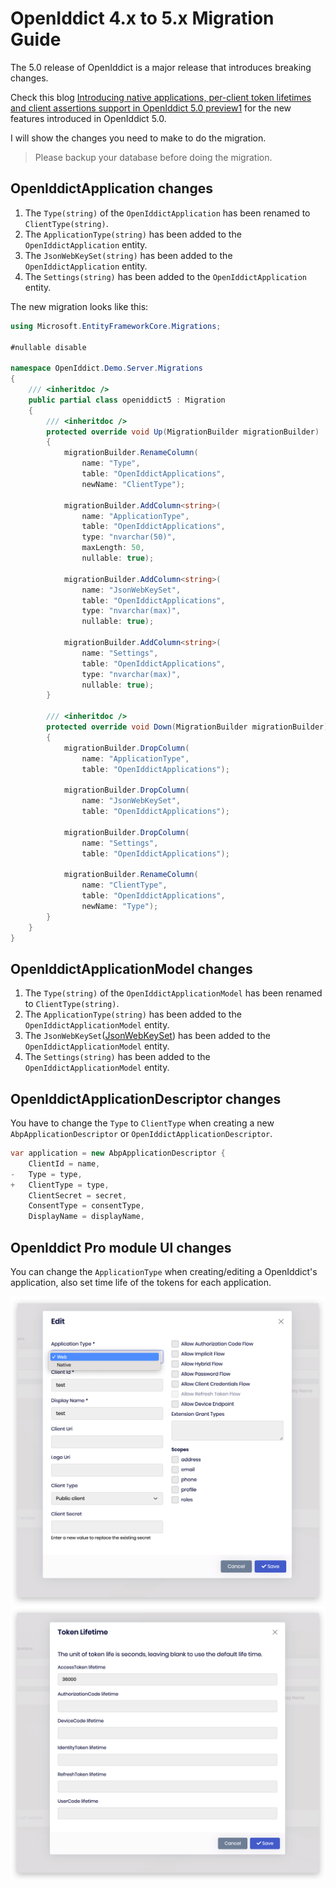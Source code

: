 # OpenIddict 4.x to 5.x Migration Guide

The 5.0 release of OpenIddict is a major release that introduces breaking changes.

Check this blog [Introducing native applications, per-client token lifetimes and client assertions support in OpenIddict 5.0 preview1](https://kevinchalet.com/2023/10/20/introducing-native-applications-per-client-token-lifetimes-and-client-assertions-support-in-openiddict-5-0-preview1/) for the new features introduced in OpenIddict 5.0.

I will show the changes you need to make to do the migration.

> Please backup your database before doing the migration.

## OpenIddictApplication changes

1. The `Type(string)` of the `OpenIddictApplication` has been renamed to `ClientType(string)`.
2. The `ApplicationType(string)` has been added to the `OpenIddictApplication` entity.
3. The `JsonWebKeySet(string)` has been added to the `OpenIddictApplication` entity.
4. The `Settings(string)` has been added to the `OpenIddictApplication` entity.

The new migration looks like this:

````csharp
using Microsoft.EntityFrameworkCore.Migrations;

#nullable disable

namespace OpenIddict.Demo.Server.Migrations
{
    /// <inheritdoc />
    public partial class openiddict5 : Migration
    {
        /// <inheritdoc />
        protected override void Up(MigrationBuilder migrationBuilder)
        {
            migrationBuilder.RenameColumn(
                name: "Type",
                table: "OpenIddictApplications",
                newName: "ClientType");

            migrationBuilder.AddColumn<string>(
                name: "ApplicationType",
                table: "OpenIddictApplications",
                type: "nvarchar(50)",
                maxLength: 50,
                nullable: true);

            migrationBuilder.AddColumn<string>(
                name: "JsonWebKeySet",
                table: "OpenIddictApplications",
                type: "nvarchar(max)",
                nullable: true);

            migrationBuilder.AddColumn<string>(
                name: "Settings",
                table: "OpenIddictApplications",
                type: "nvarchar(max)",
                nullable: true);
        }

        /// <inheritdoc />
        protected override void Down(MigrationBuilder migrationBuilder)
        {
            migrationBuilder.DropColumn(
                name: "ApplicationType",
                table: "OpenIddictApplications");

            migrationBuilder.DropColumn(
                name: "JsonWebKeySet",
                table: "OpenIddictApplications");

            migrationBuilder.DropColumn(
                name: "Settings",
                table: "OpenIddictApplications");

            migrationBuilder.RenameColumn(
                name: "ClientType",
                table: "OpenIddictApplications",
                newName: "Type");
        }
    }
}
````

## OpenIddictApplicationModel changes

1. The `Type(string)` of the `OpenIddictApplicationModel` has been renamed to `ClientType(string)`.
2. The `ApplicationType(string)` has been added to the `OpenIddictApplicationModel` entity.
3. The `JsonWebKeySet`([JsonWebKeySet](https://learn.microsoft.com/en-us/dotnet/api/microsoft.identitymodel.tokens.jsonwebkeyset)) has been added to the `OpenIddictApplicationModel` entity. 
4. The `Settings(string)` has been added to the `OpenIddictApplicationModel` entity.

## OpenIddictApplicationDescriptor changes

You have to change the `Type` to `ClientType` when creating a new `AbpApplicationDescriptor` or `OpenIddictApplicationDescriptor`.

````csharp
var application = new AbpApplicationDescriptor {
    ClientId = name,
-   Type = type,
+   ClientType = type,
    ClientSecret = secret,
    ConsentType = consentType,
    DisplayName = displayName,
````

## OpenIddict Pro module UI changes

You can change the `ApplicationType` when creating/editing a OpenIddict's application, also set time life of the tokens for each application.

![ropeniddict-pro-application-modal](images/openiddict-pro-application-modal.png)
![openiddict-pro-application-timelife-modal](images/openiddict-pro-application-timelife-modal.png)
